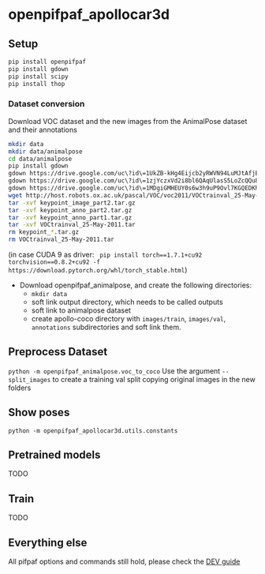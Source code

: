 # openpifpaf_apollocar3d


## Setup
```sh
pip install openpifpaf
pip install gdown
pip install scipy
pip install thop
```

### Dataset conversion
Download VOC dataset and the new images from the AnimalPose dataset and their annotations
```sh
mkdir data
mkdir data/animalpose
cd data/animalpose
pip install gdown
gdown https://drive.google.com/uc\?id\=1UkZB-kHg4Eijcb2yRWVN94LuMJtAfjEI
gdown https://drive.google.com/uc\?id\=1zjYczxVd2i8bl6QAqUlasS5LoZcQQu8b
gdown https://drive.google.com/uc\?id\=1MDgiGMHEUY0s6w3h9uP9Ovl7KGQEDKhJ
wget http://host.robots.ox.ac.uk/pascal/VOC/voc2011/VOCtrainval_25-May-2011.tar
tar -xvf keypoint_image_part2.tar.gz
tar -xvf keypoint_anno_part2.tar.gz
tar -xvf keypoint_anno_part1.tar.gz
tar -xvf VOCtrainval_25-May-2011.tar
rm keypoint_*.tar.gz
rm VOCtrainval_25-May-2011.tar
```



(in case CUDA 9 as driver:
` pip install torch==1.7.1+cu92 torchvision==0.8.2+cu92 -f https://download.pytorch.org/whl/torch_stable.html`)

* Download openpifpaf_animalpose, and create the following directories:
    * `mkdir data`
    * soft link output directory, which needs to be called outputs
    * soft link to animalpose dataset
    * create apollo-coco directory with `images/train`, `images/val`, `annotations` subdirectories and soft link them.



## Preprocess Dataset
`python -m openpifpaf_animalpose.voc_to_coco`
Use the argument `--split_images` to create a training val split copying original images in the new folders

## Show poses
`python -m openpifpaf_apollocar3d.utils.constants`

## Pretrained models
TODO

## Train
TODO

## Everything else
All pifpaf options and commands still hold, please check the
[DEV guide](https://vita-epfl.github.io/openpifpaf/dev/intro.html)
